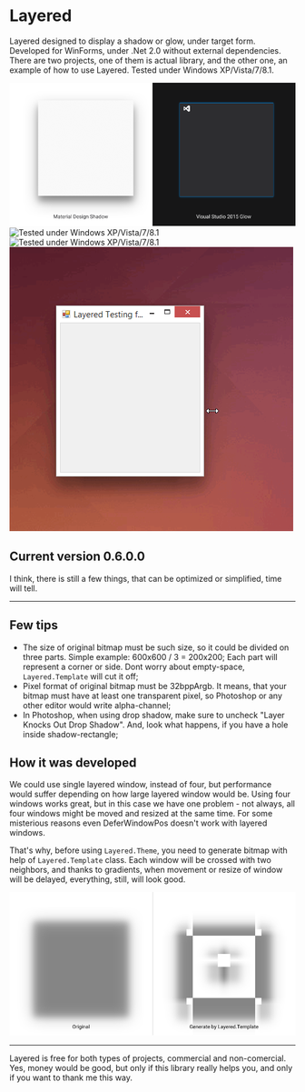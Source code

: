 # Layered

Layered designed to display a shadow or glow, under target form. Developed for WinForms, under .Net 2.0 without external dependencies. There are two projects, one of them is actual library, and the other one, an example of how to use Layered. Tested under Windows XP/Vista/7/8.1.

![](Assets/shadow-n-glow.png "Shadow and glow under target form")
![](Assets/window-xp-81.png "Tested under Windows XP/Vista/7/8.1")
![](Assets/window-vista-seven.png "Tested under Windows XP/Vista/7/8.1")
![](Assets/resizable.gif "It's Resizable")

## Current version 0.6.0.0
I think, there is still a few things, that can be optimized or simplified, time will tell.

-----

## Few tips
- The size of original bitmap must be such size, so it could be divided on three parts. Simple example: 600x600 / 3 = 200x200; Each part will represent a corner or side. Dont worry about empty-space, `Layered.Template` will cut it off;
- Pixel format of original bitmap must be 32bppArgb. It means, that your bitmap must have at least one transparent pixel, so Photoshop or any other editor would write alpha-channel;
- In Photoshop, when using drop shadow, make sure to uncheck "Layer Knocks Out Drop Shadow". And, look what happens, if you have a hole inside shadow-rectangle;


## How it was developed

We could use single layered window, instead of four, but performance would suffer depending on how large layered window would be. Using four windows works great, but in this case we have one problem - not always, all four windows might be moved and resized at the same time. For some misterious reasons even DeferWindowPos doesn't work with layered windows.

That's why, before using `Layered.Theme`, you need to generate bitmap with help of `Layered.Template` class. Each window will be crossed with two neighbors, and thanks to gradients, when movement or resize of window will be delayed, everything, still, will look good.

![](Assets/before-after.png "Original and generated with Layered.Template Bitmap")

-----

Layered is free for both types of projects, commercial and non-comercial. Yes, money would be good, but only if this library really helps you, and only if you want to thank me this way.